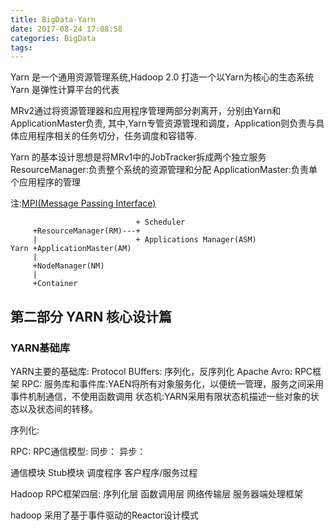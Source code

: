 ```yaml
---
title: BigData-Yarn
date: 2017-08-24 17:08:58
categories: BigData
tags:
---
```


Yarn 是一个通用资源管理系统,Hadoop 2.0 打造一个以Yarn为核心的生态系统
Yarn 是弹性计算平台的代表

MRv2通过将资源管理器和应用程序管理两部分剥离开，分别由Yarn和ApplicationMaster负责,
其中,Yarn专管资源管理和调度，Application则负责与具体应用程序相关的任务切分，任务调度和容错等.

Yarn 的基本设计思想是将MRv1中的JobTracker拆成两个独立服务
ResourceManager:负责整个系统的资源管理和分配
ApplicationMaster:负责单个应用程序的管理

注:[MPI(Message Passing Interface)](https://en.wikipedia.org/wiki/Message_Passing_Interface)

```text                        
                            + Scheduler
     +ResourceManager(RM)---+ 
     |                      + Applications Manager(ASM)
Yarn +ApplicationMaster(AM)
     |
     +NodeManager(NM)
     |
     +Container
```

## 第二部分 YARN 核心设计篇
### YARN基础库

YARN主要的基础库:
Protocol BUffers: 序列化，反序列化
Apache Avro: RPC框架
RPC:
服务库和事件库:YAEN将所有对象服务化，以便统一管理，服务之间采用事件机制通信，不使用函数调用
状态机:YARN采用有限状态机描述一些对象的状态以及状态间的转移。

序列化:

RPC:
RPC通信模型:
同步：
异步：

通信模块
Stub模块
调度程序
客户程序/服务过程



Hadoop RPC框架四层:
序列化层
函数调用层
网络传输层
服务器端处理框架

hadoop 采用了基于事件驱动的Reactor设计模式

